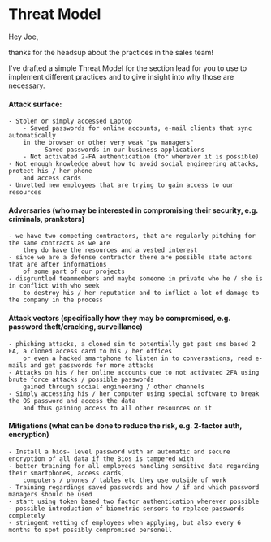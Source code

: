 # Threat Model

Hey Joe, 

thanks for the headsup about the practices in the sales team!

I've drafted a simple Threat Model for the section lead for you to use to implement different practices
and to give insight into why those are necessary.

#### Attack surface:
    - Stolen or simply accessed Laptop
        - Saved passwords for online accounts, e-mail clients that sync automatically
        in the browser or other very weak "pw managers"
            - Saved passwords in our business applications
        - Not activated 2-FA authentication (for wherever it is possible)
    - Not enough knowledge about how to avoid social engineering attacks, protect his / her phone 
        and access cards
    - Unvetted new employees that are trying to gain access to our resources

#### Adversaries (who may be interested in compromising their security, e.g. criminals, pranksters)
    - we have two competing contractors, that are regularly pitching for the same contracts as we are
        they do have the resources and a vested interest
    - since we are a defense contractor there are possible state actors that are after informations 
        of some part of our projects 
    - disgruntled teammembers and maybe someone in private who he / she is in conflict with who seek
        to destroy his / her reputation and to inflict a lot of damage to the company in the process

#### Attack vectors (specifically how they may be compromised, e.g. password theft/cracking, surveillance)
    - phishing attacks, a cloned sim to potentially get past sms based 2 FA, a cloned access card to his / her offices
        or even a hacked smartphone to listen in to conversations, read e-mails and get passwords for more attacks
    - Attacks on his / her online accounts due to not activated 2FA using brute force attacks / possible passwords
        gained through social engineering / other channels
    - Simply accessing his / her computer using special software to break the OS password and access the data
        and thus gaining access to all other resources on it 


#### Mitigations (what can be done to reduce the risk, e.g. 2-factor auth, encryption)
    - Install a bios- level password with an automatic and secure encryption of all data if the Bios is tampered with
    - better training for all employees handling sensitive data regarding their smartphones, access cards,
        computers / phones / tables etc they use outside of work
    - Training regardings saved passwords and how / if and which password managers should be used
    - start using token based two factor authentication wherever possible
    - possible introduction of biometric sensors to replace passwords completely
    - stringent vetting of employees when applying, but also every 6 months to spot possibly compromised personell